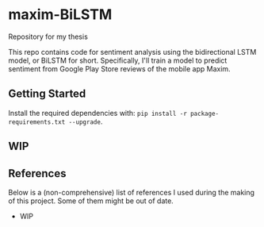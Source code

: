 # maxim-BiLSTM
Repository for my thesis

This repo contains code for sentiment analysis using the bidirectional LSTM model, or BiLSTM for short. Specifically, I'll train a model to predict sentiment from Google Play Store reviews of the mobile app Maxim.

## Getting Started

Install the required dependencies with: `pip install -r package-requirements.txt --upgrade`.

## WIP

## References

Below is a (non-comprehensive) list of references I used during the making of this project. Some of them might be out of date.
- WIP
